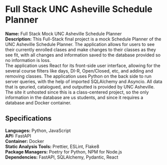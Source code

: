 # Full Stack UNC Asheville Schedule Planner


**Name:** Full Stack Mock UNC Asheville Schedule Planner  
**Description:** This Full-Stack final project is a mock Schedule Planner of the UNC Asheville Schedule Planner. The application allows for users to see their currently enrolled clases and make changes to their classes as they see fit, with all changes and information saved to the database provided so no information is loss.  
The application uses React for its front-side user interface, allowing for the several course filters like days, DI-R, Open/Closed, etc, and adding and removing classes. The application uses Python on the back side to run server queries, with the help of imported SQLAlchemy and Asyncio. All data that is qeuried, catalogued, and outputted is provided by UNC Asheville.  
The site it unhosted since this is a class-centered project, so the only information in the database 
are us students, and since it requires a database and Docker container.  


## Specifications  
**Languages:** Python, JavaScript  
**API:** FastAPI  
**Container:** Docker  
**Static Analysis Tools:** Prettier, ESLint, Flake8  
**Package Managers:** Poetry for Python, NPM for Node.js  
**Dependencies:** FastAPI, SQLAlchemy, Pydantic, React  